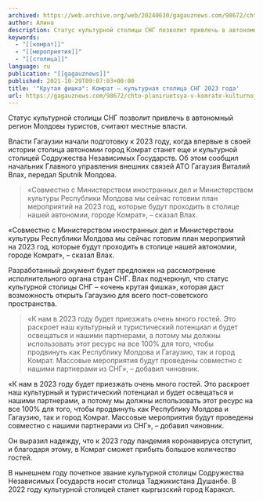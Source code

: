 ```yaml
---
archived: https://web.archive.org/web/20240630/gagauznews.com/98672/chto-planiruetsya-v-komrate-kulturnoj-stolitse-sng-2023-goda.html
author: Алина
description: Статус культурной столицы СНГ позволит привлечь в автономный регион Молдовы туристов, считают местные власти. Власти Гагаузии начали подготовку к 2023 году, когда впервые в своей истории столица автономии город Комрат станет еще и культурной столицей Содружества Независимых Государств. Об этом сообщил начальник Главного управления внешних связей АТО Гагаузия Виталий Влах, передал Sputnik Молдова. «Совместно с Министерством иностранных дел и Министерством культуры Республики Молдова мы сейчас готовим план мероприятий на 2023 год, которые будут проходить в столице нашей автономии, городе Комрат», – сказал Влах. Разработанный документ будет предложен на рассмотрение исполнительного органа стран СНГ. Влах подчеркнул, что статус культурной столицы СНГ […]
keywords:
  - "[[комрат]]"
  - "[[мероприятия]]"
  - "[[столица]]"
language: ru
publication: "[[gagauznews]]"
published: 2021-10-29T09:07:03+00:00
title: '"Крутая фишка": Комрат – культурная столица СНГ 2023 года'
url: https://gagauznews.com/98672/chto-planiruetsya-v-komrate-kulturnoj-stolitse-sng-2023-goda.html
---
```


Статус культурной столицы СНГ позволит привлечь в автономный регион Молдовы туристов, считают местные власти.

Власти Гагаузии начали подготовку к 2023 году, когда впервые в своей истории столица автономии город Комрат станет еще и культурной столицей Содружества Независимых Государств. Об этом сообщил начальник Главного управления внешних связей АТО Гагаузия Виталий Влах, передал Sputnik Молдова.

> «Совместно с Министерством иностранных дел и Министерством культуры Республики Молдова мы сейчас готовим план мероприятий на 2023 год, которые будут проходить в столице нашей автономии, городе Комрат», – сказал Влах.

«Совместно с Министерством иностранных дел и Министерством культуры Республики Молдова мы сейчас готовим план мероприятий на 2023 год, которые будут проходить в столице нашей автономии, городе Комрат», – сказал Влах.

Разработанный документ будет предложен на рассмотрение исполнительного органа стран СНГ. Влах подчеркнул, что статус культурной столицы СНГ – «очень крутая фишка», которая даст возможность открыть Гагаузию для всего пост-советского пространства.

> «К нам в 2023 году будет приезжать очень много гостей. Это раскроет наш культурный и туристический потенциал и будет освещаться и нашими партнерами, а потому мы должны использовать этот ресурс на все 100% для того, чтобы продвинуть как Республику Молдова и Гагаузию, так и город Комрат. Массовые мероприятия будут проведены совместно с нашими партнерами из СНГ», – добавил чиновник.

«К нам в 2023 году будет приезжать очень много гостей. Это раскроет наш культурный и туристический потенциал и будет освещаться и нашими партнерами, а потому мы должны использовать этот ресурс на все 100% для того, чтобы продвинуть как Республику Молдова и Гагаузию, так и город Комрат. Массовые мероприятия будут проведены совместно с нашими партнерами из СНГ», – добавил чиновник.

Он выразил надежду, что к 2023 году пандемия коронавируса отступит, и благодаря этому, в Комрат сможет прибыть большое количество гостей.

В нынешнем году почетное звание культурной столицы Содружества Независимых Государств носит столица Таджикистана Душанбе. В 2022 году культурной столицей станет кыргызский город Каракол.
